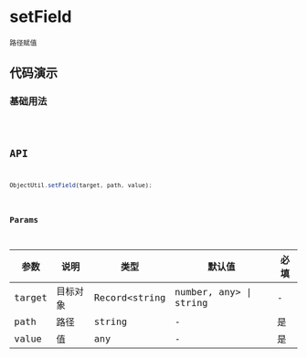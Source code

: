 # setField

`路径赋值`


## 代码演示

### 基础用法
<code src="./setField-use" />

## API
```jsx | pure
ObjectUtil.setField(target, path, value);
```

### Params

| 参数   | 说明     | 类型          | 默认值                 | 必填 |
| ------ | -------- | ------------- | ---------------------- | ---- |
| target | 目标对象 | Record<string | number, any> \| string | -    | 是
| path   | 路径     | string        | -                      | 是   |
| value  | 值       | any           | -                      | 是   |
